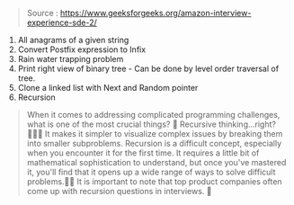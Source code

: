 
> Source : https://www.geeksforgeeks.org/amazon-interview-experience-sde-2/
1. All anagrams of a given string
2. Convert Postfix expression to Infix
3. Rain water trapping problem
4. Print right view of binary tree - Can be done by level order traversal of tree.
5. Clone a linked list with Next and Random pointer
6. Recursion
> When it comes to addressing complicated programming challenges, what is one of the most crucial things? 🧐 Recursive thinking…right?👨🏻‍💻 It makes it simpler to visualize complex issues by breaking them into smaller subproblems. Recursion is a difficult concept, especially when you encounter it for the first time. It requires a little bit of mathematical sophistication to understand, but once you've mastered it, you'll find that it opens up a wide range of ways to solve difficult problems.✌🏻 It is important to note that top product companies often come up with recursion questions in interviews. 📝
